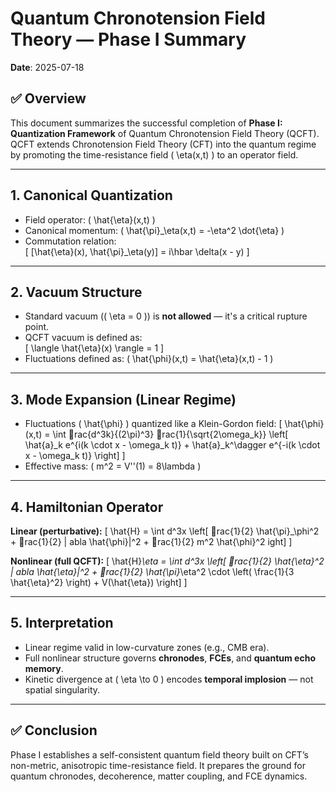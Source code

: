 # Quantum Chronotension Field Theory — Phase I Summary

**Date**: 2025-07-18

## ✅ Overview

This document summarizes the successful completion of **Phase I: Quantization Framework** of Quantum Chronotension Field Theory (QCFT). QCFT extends Chronotension Field Theory (CFT) into the quantum regime by promoting the time-resistance field \( \eta(x,t) \) to an operator field.

---

## 1. Canonical Quantization

- Field operator: \( \hat{\eta}(x,t) \)
- Canonical momentum: \( \hat{\pi}_\eta(x,t) = -\eta^2 \dot{\eta} \)
- Commutation relation:  
  \[
  [\hat{\eta}(x), \hat{\pi}_\eta(y)] = i\hbar \delta(x - y)
  \]

---

## 2. Vacuum Structure

- Standard vacuum (\( \eta = 0 \)) is **not allowed** — it's a critical rupture point.
- QCFT vacuum is defined as:  
  \[
  \langle \hat{\eta}(x) \rangle = 1
  \]
- Fluctuations defined as: \( \hat{\phi}(x,t) = \hat{\eta}(x,t) - 1 \)

---

## 3. Mode Expansion (Linear Regime)

- Fluctuations \( \hat{\phi} \) quantized like a Klein-Gordon field:
  \[
  \hat{\phi}(x,t) = \int rac{d^3k}{(2\pi)^3} rac{1}{\sqrt{2\omega_k}} \left[ \hat{a}_k e^{i(k \cdot x - \omega_k t)} + \hat{a}_k^\dagger e^{-i(k \cdot x - \omega_k t)} \right]
  \]
- Effective mass: \( m^2 = V''(1) = 8\lambda \)

---

## 4. Hamiltonian Operator

**Linear (perturbative):**
\[
\hat{H} = \int d^3x \left[ rac{1}{2} \hat{\pi}_\phi^2 + rac{1}{2} |
abla \hat{\phi}|^2 + rac{1}{2} m^2 \hat{\phi}^2 ight]
\]

**Nonlinear (full QCFT):**
\[
\hat{H}_\eta = \int d^3x \left[ rac{1}{2} \hat{\eta}^2 |
abla \hat{\eta}|^2 + rac{1}{2} \hat{\pi}_\eta^2 \cdot \left( \frac{1}{3 \hat{\eta}^2} \right) + V(\hat{\eta}) \right]
\]

---

## 5. Interpretation

- Linear regime valid in low-curvature zones (e.g., CMB era).
- Full nonlinear structure governs **chronodes**, **FCEs**, and **quantum echo memory**.
- Kinetic divergence at \( \eta \to 0 \) encodes **temporal implosion** — not spatial singularity.

---

## ✅ Conclusion

Phase I establishes a self-consistent quantum field theory built on CFT’s non-metric, anisotropic time-resistance field. It prepares the ground for quantum chronodes, decoherence, matter coupling, and FCE dynamics.

